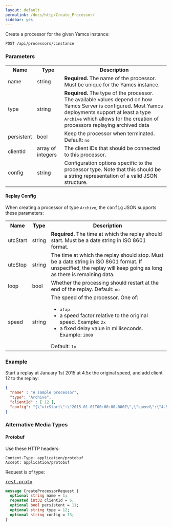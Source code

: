 ```yaml
---
layout: default
permalink: /docs/http/Create_Processor/
sidebar: yes
---
```


Create a processor for the given Yamcs instance:

    POST /api/processors/:instance


### Parameters

<table class="inline">
  <tr>
    <th>Name</th>
    <th>Type</th>
    <th>Description</th>
  </tr>
  <tr>
    <td class="code">name</td>
    <td class="code">string</td>
    <td><strong>Required.</strong> The name of the processor. Must be unique for the Yamcs instance.</td>
  </tr>
  <tr>
    <td class="code">type</td>
    <td class="code">string</td>
    <td><strong>Required.</strong> The type of the processor. The available values depend on how Yamcs Server is configured. Most Yamcs deployments support at least a type <tt>Archive</tt> which allows for the creation of processors replaying archived data</td>
  </tr>
  <tr>
    <td class="code">persistent</td>
    <td class="code">bool</td>
    <td>Keep the processor when terminated. Default: <tt>no</tt></td>
  </tr>
  <tr>
    <td class="code">clientId</td>
    <td class="code">array of integers</td>
    <td>The client IDs that should be connected to this processor.</td>
  </tr>
  <tr>
    <td class="code">config</td>
    <td class="code">string</td>
    <td>Configuration options specific to the processor type. Note that this should be a string representation of a valid JSON structure.</td>
  </tr>
</table>

#### Replay Config

When creating a processor of type `Archive`, the <tt>config</tt> JSON supports these parameters:

<table class="inline">
  <tr>
    <th>Name</th>
    <th>Type</th>
    <th>Description</th>
  </tr>
  <tr>
    <td class="code">utcStart</td>
    <td class="code">string</td>
    <td><strong>Required.</strong> The time at which the replay should start. Must be a date string in ISO 8601 format.</td>
  </tr>
  <tr>
    <td class="code">utcStop</td>
    <td class="code">string</td>
    <td>The time at which the replay should stop. Must be a date string in ISO 8601 format. If unspecified, the replay will keep going as long as there is remaining data.</td> 
  </tr>
  <tr>
    <td class="code">loop</td>
    <td class="code">bool</td>
    <td>Whether the processing should restart at the end of the replay. Default: <tt>no</tt></td>
  </tr>
  <tr>
    <td class="code">speed</td>
    <td class="code">string</td>
    <td>
        The speed of the processor. One of:
        <ul>
            <li><tt>afap</tt></li>
            <li>a speed factor relative to the original speed. Example: <tt>2x</tt></li>
            <li>a fixed delay value in milliseconds. Example: <tt>2000</tt></li>
        </ul>
        Default: <tt>1x</tt>
    </td>
  </tr>
  <!--tr>
    <td class="code">paraname</td>
    <td class="code">array of strings</td>
    <td>Name patterns of parameters that are included in the replay. Patterns are matched on the qualified names and support wildcard expansion. If the pattern matches the name of a space system, all parameters directly within that system are included.</td>
  </tr>
  <tr>
    <td class="code">ppgroup</td>
    <td class="code">array of strings</td>
    <td>
        <p>Exact names of the groups of processed parameters to include in the replay.</p>
        <p><strong>Partial wildcard matching is not currently supported.</strong></p>
    </td>
  </tr>
  <tr>
    <td class="code">packetname</td>
    <td class="code">array of strings</td>
    <td>
        <p>Exact qualified names of the packets to include in the replay. Specify <tt>*</tt> to include all packets.</p>
        <p><strong>Partial wildcard matching is not currently supported.</strong></p>
    </td>
  </tr>
  <tr>
    <td class="code">cmdhist</td>
    <td class="code">bool</td>
    <td>Whether or not to replay Command History. Default: <tt>no</tt></td>
  </tr-->
</table>

<!--The criteria <tt>paraname</tt>, <tt>ppgroup</tt>, <tt>packetname</tt> and <tt>cmdhist</tt> are additive. At least one of them should be filled in, or there will be nothing to replay.-->


### Example

Start a replay at January 1st 2015 at 4.5x the original speed, and add client 12 to the replay:

```json
{
  "name" : "A sample processor",
  "type": "Archive",
  "clientId" : [ 12 ],
  "config": "{\"utcStart\":\"2015-01-01T00:00:00.000Z\",\"speed\":\"4.5x\"}",
}
```


### Alternative Media Types

#### Protobuf

Use these HTTP headers:

    Content-Type: application/protobuf
    Accept: application/protobuf
    
Request is of type:

<pre class="r header"><a href="/docs/http/rest.proto/">rest.proto</a></pre>
```proto
message CreateProcessorRequest {
  optional string name = 1;
  repeated int32 clientId = 6;
  optional bool persistent = 11;
  optional string type = 12;
  optional string config = 13;
}
```
